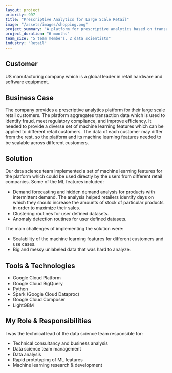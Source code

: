 ```yaml
---
layout: project
priority: 997
title: "Prescriptive Analytics for Large Scale Retail"
image: "/assets/images/shopping.png"
project_summary: "A platform for prescriptive analytics based on transaction data for large retail stores. The platform provides multiple machine learning features, such as, demand forecasting, hidden demand analysis, clustering, and anomaly detection."
project_duration: "6 months"
team_size: "5 team members, 2 data scientists"
industry: "Retail"
---
```


## Customer

US manufacturing company which is a global leader in retail hardware and software equipment.

## Business Case

The company provides a prescriptive analytics platform for their large scale retail customers. The platform aggregates transaction data which is used to identify fraud, meet regulatory compliance, and improve efficiency. It needed to provide a diverse set of machine learning features which can be applied to different retail customers. The data of each customer may differ from the rest, so the platform and its machine learning features needed to be scalable across different customers.

## Solution

Our data science team implemented a set of machine learning features for the platform which could be used directly by the users from different retail companies. Some of the ML features included:

- Demand forecasting and hidden demand analysis for products with intermittent demand. The analysis helped retailers identify days on which they should increase the amounts of stock of particular products in order to maximize their sales.
- Clustering routines for user defined datasets.
- Anomaly detection routines for user defined datasets.

The main challenges of implementing the solution were:

- Scalability of the machine learning features for different customers and use cases.
- Big and messy unlabeled data that was hard to analyze.

## Tools & Technologies

- Google Cloud Platform
- Google Cloud BigQuery
- Python
- Spark (Google Cloud Dataproc)
- Google Cloud Composer
- LightGBM

## My Role & Responsibilities

I was the technical lead of the data science team responsible for:

- Technical consultancy and business analysis
- Data science team management
- Data analysis
- Rapid prototyping of ML features
- Machine learning research & development
